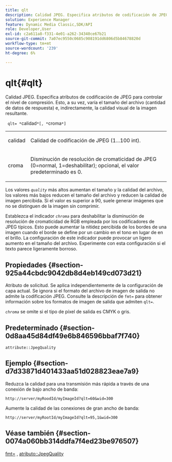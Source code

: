 ```yaml
---
title: qlt
description: Calidad JPEG. Especifica atributos de codificación de JPEG para controlar el nivel de compresión. Esto, a su vez, varía el tamaño del archivo (cantidad de datos de respuesta) e, indirectamente, la calidad visual de la imagen resultante.
solution: Experience Manager
feature: Dynamic Media Classic,SDK/API
role: Developer,User
exl-id: c2a611a8-f331-4e01-a262-34340ce67b21
source-git-commit: 7a07ec9550c0685c908191dd6806d5b84678820d
workflow-type: tm+mt
source-wordcount: '239'
ht-degree: 6%

---
```


# qlt{#qlt}

Calidad JPEG. Especifica atributos de codificación de JPEG para controlar el nivel de compresión. Esto, a su vez, varía el tamaño del archivo (cantidad de datos de respuesta) e, indirectamente, la calidad visual de la imagen resultante.

` qlt= *`calidad`*[, *`croma`*]`

<table id="simpletable_FB8090D4BEBF42FD83A64A7AAB6D7F92"> 
 <tr class="strow"> 
  <td class="stentry"> <p> <span class="varname"> calidad </span> </p> </td> 
  <td class="stentry"> <p>Calidad de codificación de JPEG (1...100 int). </p> </td> 
 </tr> 
 <tr class="strow"> 
  <td class="stentry"> <p> <span class="varname"> croma </span> </p> </td> 
  <td class="stentry"> <p>Disminución de resolución de cromaticidad de JPEG (0=normal, 1=deshabilitar); opcional, el valor predeterminado es 0. </p> </td> 
 </tr> 
</table>

Los valores *`quality`* más altos aumentan el tamaño y la calidad del archivo, los valores más bajos reducen el tamaño del archivo y reducen la calidad de imagen percibida. Si el valor es superior a 90, suele generar imágenes que no se distinguen de la imagen sin comprimir.

Establezca el indicador *`chroma`* para deshabilitar la disminución de resolución de cromaticidad de RGB empleada por los codificadores de JPEG típicos. Esto puede aumentar la nitidez percibida de los bordes de una imagen cuando el borde se define por un cambio en el tono en lugar de en el brillo. La configuración de este indicador puede provocar un ligero aumento en el tamaño del archivo. Experimente con esta configuración si el texto parece ligeramente borroso.

## Propiedades {#section-925a44cbdc9042db8d4eb149cd073d21}

Atributo de solicitud. Se aplica independientemente de la configuración de capa actual. Se ignora si el formato del archivo de imagen de salida no admite la codificación JPEG. Consulte la descripción de `fmt=` para obtener información sobre los formatos de imagen de salida que admiten `qlt=`.

*`chroma`* se omite si el tipo de píxel de salida es CMYK o gris.

## Predeterminado {#section-0d8aa45d84df49e6b846596bbaf7f740}

`attribute::JpegQuality`

## Ejemplo {#section-d7d33871d401433aa51d028823eae7a9}

Reduzca la calidad para una transmisión más rápida a través de una conexión de bajo ancho de banda:

`http://server/myRoodId/myImageId?qlt=60&wid=300`

Aumente la calidad de las conexiones de gran ancho de banda:

`http://server/myRootId/myImageId?qlt=95,1&wid=300`

## Véase también {#section-0074a060bb314ddfa7f4ed23be976507}

[fmt=](../../../../../is-api/http-ref/image-serving-api-ref/c-http-protocol-reference/c-command-reference/r-is-http-fmt.md#reference-cdf10043423b45ba9fe15157fb3ae37a) , [atributo::JpegQuality](../../../../../is-api/image-catalog/image-serving-api-ref/c-image-catalog-reference/c-attributes-reference/r-jpegquality.md#reference-4a879e7c46024c8a898a9fd226f9eb09)
